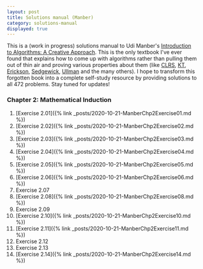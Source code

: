 ```yaml
---
layout: post
title: Solutions manual (Manber)
category: solutions-manual
displayed: true
---
```


This is a (work in progress) solutions manual to Udi Manber's [Introduction to Algorithms: A Creative Approach](https://www.amazon.com/Introduction-Algorithms-Creative-Udi-Manber/dp/0201120372/ref=sr_1_1?dchild=1&keywords=Manber+algorithms&qid=1603154131&sr=8-1). This is the only textbook I've ever found that  explains how to come up with algorithms rather than pulling them out of thin air and proving various properties about them (like [CLRS](https://www.amazon.com/Introduction-Algorithms-3rd-MIT-Press/dp/0262033844), [KT](https://www.amazon.com/Algorithm-Design-Jon-Kleinberg/dp/0321295358), [Erickson](https://www.amazon.com/Algorithms-Jeff-Erickson/dp/1792644833/ref=sr_1_1?dchild=1&keywords=Erickson+algorithms&qid=1603153970&s=books&sr=1-1), [Sedgewick](https://www.amazon.com/Algorithms-4th-Robert-Sedgewick/dp/032157351X/ref=sr_1_3?dchild=1&keywords=Sedgewick+algorithms&qid=1603153982&s=books&sr=1-3), [Ullman](https://www.amazon.com/Data-Structures-Algorithms-Alfred-Aho/dp/0201000237/ref=sr_1_1?dchild=1&keywords=Ullman+algorithms&qid=1603154083&sr=8-1) and the many others). I hope to transform this forgotten book into a complete self-study resource by providing solutions to all 472 problems. Stay tuned for updates!

### Chapter 2: Mathematical Induction

1. [Exercise 2.01]({% link _posts/2020-10-21-ManberChp2Exercise01.md %})
1. [Exercise 2.02]({% link _posts/2020-10-21-ManberChp2Exercise02.md %})
1. [Exercise 2.03]({% link _posts/2020-10-21-ManberChp2Exercise03.md %})
1. [Exercise 2.04]({% link _posts/2020-10-21-ManberChp2Exercise04.md %})
1. [Exercise 2.05]({% link _posts/2020-10-21-ManberChp2Exercise05.md %})
1. [Exercise 2.06]({% link _posts/2020-10-21-ManberChp2Exercise06.md %})
1. Exercise 2.07
1. [Exercise 2.08]({% link _posts/2020-10-21-ManberChp2Exercise08.md %})
1. Exercise 2.09
1. [Exercise 2.10]({% link _posts/2020-10-21-ManberChp2Exercise10.md %})
1. [Exercise 2.11]({% link _posts/2020-10-21-ManberChp2Exercise11.md %})
1. Exercise 2.12
1. Exercise 2.13
1. [Exercise 2.14]({% link _posts/2020-10-21-ManberChp2Exercise14.md %})